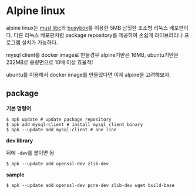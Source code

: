 # Alpine linux

alpine linux는 [musl libc](http://www.musl-libc.org/)와 [busybox](https://busybox.net/)를 이용한 5MB 남짓한 초소형 리눅스 배포판이다. 다른 리눅스 배포판처럼 package repository를 제공하여 손쉽게 라이브러리나 프로그램 설치가 가능하다.

mysql client를 docker image로 만들경우 alpine기반은 16MB, ubuntu기반은 232MB로 용량면으로 10배 이상 효율적!

ubuntu를 이용해서 docker image를 만들었다면 이제 alpine을 고려해보자.

## package

**기본 명령어**

```
$ apk update # update package repository
$ apk add mysql-client # install mysql client binary
$ apk --update add mysql-client # one line
```

**dev library**

뒤에 `-dev`를 붙이면 됨

```
$ apk --update add openssl-dev zlib-dev
```

**sample**

```
$ apk --update add openssl-dev pcre-dev zlib-dev wget build-base
```
